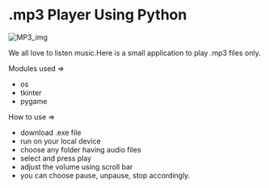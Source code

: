 # .mp3 Player Using Python

![MP3_img](https://user-images.githubusercontent.com/83386252/233859309-3c9c8bb8-caea-4429-8295-d012f51b70e9.png)

We all love to listen music.Here is a small application to play .mp3 files only.

Modules used =>
- os
- tkinter
- pygame

How to use =>
- download .exe file
- run on your local device
- choose any folder having audio files
- select and press play
- adjust the volume using scroll bar
- you can choose pause, unpause, stop accordingly.
